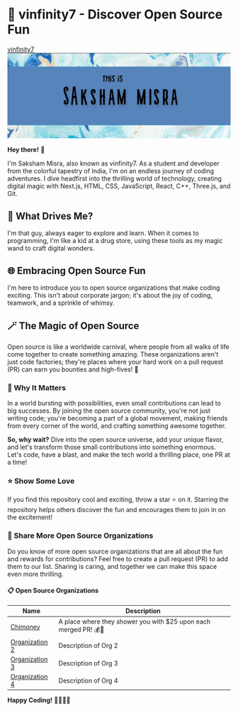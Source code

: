 # 🚀 vinfinity7 - Discover Open Source Fun

[vinfinity7](https://github.com/vinfinity7)
<br/>
<img src="Screenshot 2023-06-01 021836.png"/>
<br/>

**Hey there!** 👋

I'm Saksham Misra, also known as vinfinity7. As a student and developer from the colorful tapestry of India, I'm on an endless journey of coding adventures. I dive headfirst into the thrilling world of technology, creating digital magic with Next.js, HTML, CSS, JavaScript, React, C++, Three.js, and Git.

## 🌟 What Drives Me?

I'm that guy, always eager to explore and learn. When it comes to programming, I'm like a kid at a drug store, using these tools as my magic wand to craft digital wonders.

## 🌐 Embracing Open Source Fun

I'm here to introduce you to open source organizations that make coding exciting. This isn't about corporate jargon; it's about the joy of coding, teamwork, and a sprinkle of whimsy.

## 🪄 The Magic of Open Source

Open source is like a worldwide carnival, where people from all walks of life come together to create something amazing. These organizations aren't just code factories; they're places where your hard work on a pull request (PR) can earn you bounties and high-fives! 🙌

### 🚀 Why It Matters

In a world bursting with possibilities, even small contributions can lead to big successes. By joining the open source community, you're not just writing code; you're becoming a part of a global movement, making friends from every corner of the world, and crafting something awesome together.

**So, why wait?** Dive into the open source universe, add your unique flavor, and let's transform those small contributions into something enormous. Let's code, have a blast, and make the tech world a thrilling place, one PR at a time!

### ⭐ Show Some Love

If you find this repository cool and exciting, throw a star ⭐ on it. Starring the repository helps others discover the fun and encourages them to join in on the excitement!

### 🌈 Share More Open Source Organizations

Do you know of more open source organizations that are all about the fun and rewards for contributions? Feel free to create a pull request (PR) to add them to our list. Sharing is caring, and together we can make this space even more thrilling.

#### 📋 Open Source Organizations

| Name                 | Description          |
|----------------------|----------------------|
| [Chimoney](https://github.com/Chimoney/chimoney-community-projects) | A place where they shower you with $25 upon each merged PR! 💰💸|
| [Organization 2](#) | Description of Org 2 |
| [Organization 3](#) | Description of Org 3 |
| [Organization 4](#) | Description of Org 4 |

**Happy Coding!** 🚀🌈👨‍💻
